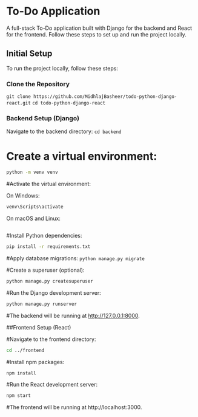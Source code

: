 # To-Do Application

A full-stack To-Do application built with Django for the backend and React for the frontend. Follow these steps to set up and run the project locally.

## Initial Setup

To run the project locally, follow these steps:

### Clone the Repository
``` git clone https://github.com/MidhlajBasheer/todo-python-django-react.git ```
``` cd todo-python-django-react ```

### Backend Setup (Django)
Navigate to the backend directory:
``` cd backend ```
# Create a virtual environment:

```bash 
python -m venv venv
 ```

#Activate the virtual environment:

On Windows:
```bash
venv\Scripts\activate
 ```

On macOS and Linux:
```bash source venv/bin/activate 
```

#Install Python dependencies:
```bash
pip install -r requirements.txt
 ```

#Apply database migrations:
``` python manage.py migrate ```

#Create a superuser (optional):
```bash
python manage.py createsuperuser
 ```

#Run the Django development server:
```bash
python manage.py runserver
 ```
#The backend will be running at http://127.0.0.1:8000.

##Frontend Setup (React)

#Navigate to the frontend directory:
```bash
cd ../frontend
 ```

#Install npm packages:
```bash
npm install
 ```

#Run the React development server:
```bash
npm start
```
#The frontend will be running at http://localhost:3000.
